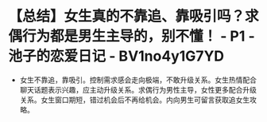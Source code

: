 # 【总结】女生真的不靠追、靠吸引吗？求偶行为都是男生主导的，别不懂！ - P1 - 池子的恋爱日记 - BV1no4y1G7YD

-   女生不靠追，靠吸引。控制需求感会走向极端，不敢升级关系。女生热情配合聊天话题表示兴趣，应主动升级关系。求偶行为男性主导，女性更多配合升级关系。女生窗口期短，错过机会后不再给机会。内向男生可留言获取追女生攻略。